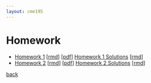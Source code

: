 ```yaml
---
layout: cme195
---
```


# [](#homework) Homework

- [Homework 1](./assets/homework/homework1.nb.html)
[[rmd](https://raw.githubusercontent.com/cme195/cme195.github.io/master/assets/homework/homework1.rmd)]
[[pdf](./assets/homework/homework1.pdf)]
[Homework 1 Solutions](./assets/homework/homework1_solutions.nb.html)
[[rmd](https://raw.githubusercontent.com/cme195/cme195.github.io/master/assets/homework/homework1_solutions.rmd)]
- [Homework 2](./assets/homework/homework2.nb.html)
[[rmd](https://raw.githubusercontent.com/cme195/cme195.github.io/master/assets/homework/homework2.rmd)]
[[pdf](./assets/homework/homework2.pdf)]
[Homework 2 Solutions](./assets/homework/homework2_solutions.nb.html)
[[rmd](https://raw.githubusercontent.com/cme195/cme195.github.io/master/assets/homework/homework2_solutions.rmd)]


[back](./)
